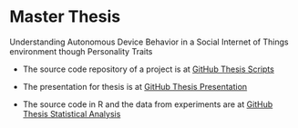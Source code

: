 # Master Thesis
Understanding Autonomous Device Behavior in a Social Internet of Things environment though Personality Traits

* The source code repository of a project is at [GitHub Thesis Scripts](https://github.com/latifaabdullayeva/AutonomousSystemThesis)

* The presentation for thesis is at [GitHub Thesis Presentation](https://github.com/latifaabdullayeva/AutonomousSystemThesis/tree/master/Thesis%20Presentation)

* The source code in R and the data from experiments are at [GitHub Thesis Statistical Analysis](https://github.com/latifaabdullayeva/ThesisStatisticalAnalysis)
